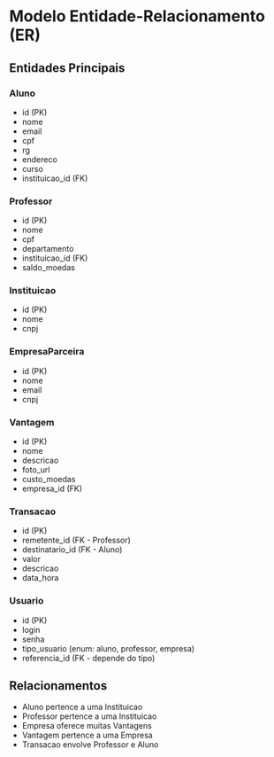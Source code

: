# Modelo Entidade-Relacionamento (ER)

## Entidades Principais

### Aluno
- id (PK)
- nome
- email
- cpf
- rg
- endereco
- curso
- instituicao_id (FK)

### Professor
- id (PK)
- nome
- cpf
- departamento
- instituicao_id (FK)
- saldo_moedas

### Instituicao
- id (PK)
- nome
- cnpj

### EmpresaParceira
- id (PK)
- nome
- email
- cnpj

### Vantagem
- id (PK)
- nome
- descricao
- foto_url
- custo_moedas
- empresa_id (FK)

### Transacao
- id (PK)
- remetente_id (FK - Professor)
- destinatario_id (FK - Aluno)
- valor
- descricao
- data_hora

### Usuario
- id (PK)
- login
- senha
- tipo_usuario (enum: aluno, professor, empresa)
- referencia_id (FK - depende do tipo)

## Relacionamentos
- Aluno pertence a uma Instituicao
- Professor pertence a uma Instituicao
- Empresa oferece muitas Vantagens
- Vantagem pertence a uma Empresa
- Transacao envolve Professor e Aluno
